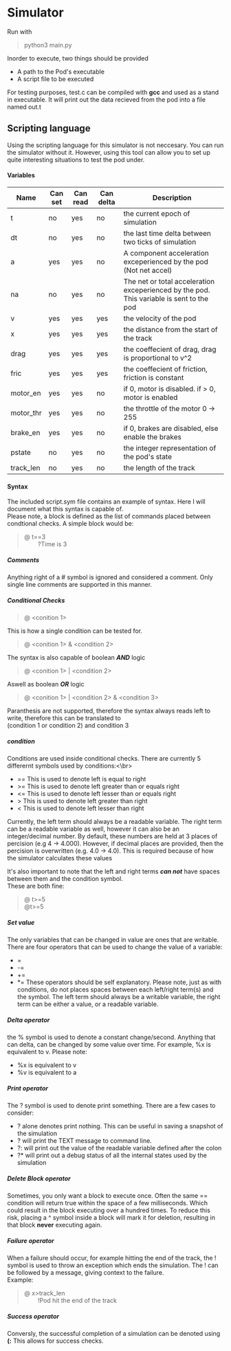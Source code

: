 # Simulator
Run with

>python3 main.py

Inorder to execute, two things should be provided
  - A path to the Pod's executable
  - A script file to be executed

For testing purposes, test.c can be compiled with __gcc__ and used as a stand in executable.
It will print out the data recieved from the pod into a file named out.t

## Scripting language
Using the scripting language for this simulator is not neccesary. You can run the simulator without it.
However, using this tool can allow you to set up quite interesting situations to test the pod under.

#### Variables
|Name| Can set| Can read| Can delta| Description|
|----|--------|---------|----------|------------|
|t   |no      |yes      |no      |the current epoch of simulation|
|dt  |no      |yes      |no      |the last time delta between two ticks of simulation|
|a   |yes     |yes      |no      |A component acceleration exceperienced by the pod (Not net accel)|
|na  |no      |yes      |no      |The net or total acceleration exceperienced by the pod. This variable is sent to the pod|
|v   |yes     |yes      |yes     |the velocity of the pod|
|x   |yes     |yes      |yes     |the distance from the start of the track|
|drag|yes     |yes      |yes     |the coeffecient of drag, drag is proportional to v^2|
|fric|yes     |yes      |yes     |the coeffecient of friction, friction is constant|
|motor_en|yes     |yes      |no      |if 0, motor is disabled. if > 0, motor is enabled|
|motor_thr|yes     |yes      |no      |the throttle of the motor 0 -> 255|
|brake_en|yes     |yes      |no      |if 0, brakes are disabled, else enable the brakes|
|pstate|no     |yes      |no      |the integer representation of the pod's state|
|track_len|no     |yes      |no      |the length of the track|

#### Syntax
The included script.sym file contains an example of syntax. Here I will document what this syntax is capable of.  
Please note, a block is defined as the list of commands placed between condtional checks. A simple block would be:
> @ t==3  
  &nbsp;&nbsp;&nbsp;&nbsp;&nbsp;&nbsp;&nbsp;&nbsp;?Time is 3
##### Comments
Anything right of a # symbol is ignored and considered a comment. Only single line comments are supported in this manner.
##### Conditional Checks
>@ <conition 1>

This is how a single condition can be tested for.
>@ <conition 1> & <condition 2>

The syntax is also capable of boolean ___AND___ logic
>@ <conition 1> | <condition 2>

Aswell as boolean ___OR___ logic
>@ <conition 1> | <condition 2> & <condition 3>

Paranthesis are not supported, therefore the syntax always reads left to write, therefore this can be translated to </br>(condition 1 or condition 2) and condition 3
##### condition
Conditions are used inside conditional checks. There are currently 5 differernt symbols used by conditions:<\br>
* == This is used to denote left is equal to right
* \>= This is used to denote left greater than or equals right
* <= This is used to denote left lesser than or equals right
* \>  This is used to denote left greater than right
* \<  This is used to denote left lesser than right  
  
Currently, the left term should always be a readable variable. The right term can be a readable variable as well, however it can also be an integer/decimal number. By default, these numbers are held at 3 places of percision (e.g 4 -> 4.000). However, if decimal places are provided, then the percision is overwritten (e.g. 4.0 -> 4.0). This is required because of how the simulator calculates these values

It's also important to note that the left and right terms ___can not___ have spaces between them and the condition symbol.  
These are both fine:
> @ t>=5  
> @t>=5

##### Set value
The only variables that can be changed in value are ones that are writable. There are four operators that can be used to change the value of a variable:
* =
* -=
* +=
* \*=
These operators should be self explanatory. Please note, just as with conditions, do not places spaces between each left/right term(s) and the symbol. The left term should always be a writable variable, the right term can be either a value, or a readable variable.
##### Delta operator
the % symbol is used to denote a constant change/second. Anything that can delta, can be changed by some value over time.
For example, %x is equivalent to v. Please note:
* %x is equivalent to v
* %v is equivalent to a
##### Print operator
The ? symbol is used to denote print something. There are a few cases to consider:
* ? alone denotes print nothing. This can be useful in saving a snapshot of the simulation
* ?<TEXT> will print the TEXT message to command line.
* ?:<Varname> will print out the value of the readable variable defined after the colon
* ?\* will print out a debug status of all the internal states used by the simulation

##### Delete Block operator
Sometimes, you only want a block to execute once. Often the same == condition will return true within the space of a few milliseconds. Which could result in the block executing over a hundred times. To reduce this risk, placing a ^ symbol inside a block will mark it for deletion, resulting in that block __never__ executing again.
##### Failure operator
When a failure should occur, for example hitting the end of the track, the ! symbol is used to throw an exception which ends the simulation. The ! can be followed by a message, giving context to the failure.  
Example:
> @ x>track_len  
&nbsp;&nbsp;&nbsp;&nbsp;&nbsp;&nbsp;&nbsp;&nbsp;!Pod hit the end of the track</br>

##### Success operator
Conversly, the successful completion of a simulation can be denoted using __(:__ This allows for success checks.
